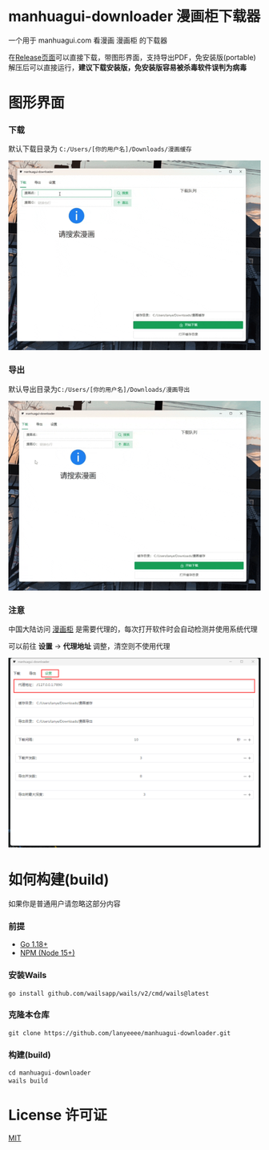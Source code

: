 # manhuagui-downloader 漫画柜下载器

一个用于 manhuagui.com 看漫画 漫画柜 的下载器

在[Release页面](https://github.com/lanyeeee/manhuagui-downloader/releases)可以直接下载，带图形界面，支持导出PDF，免安装版(portable)解压后可以直接运行，**建议下载安装版，免安装版容易被杀毒软件误判为病毒**

# 图形界面

### 下载

默认下载目录为 `C:/Users/[你的用户名]/Downloads/漫画缓存`

![download.gif](md/download.gif)

### 导出

默认导出目录为`C:/Users/[你的用户名]/Downloads/漫画导出`

![download.gif](md/export.gif)

### 注意

中国大陆访问 [漫画柜](https://www.manhuagui.com) 是需要代理的，每次打开软件时会自动检测并使用系统代理

可以前往 **设置** -> **代理地址** 调整，清空则不使用代理

![image-20240519005528352](md/settings.png)

# 如何构建(build)

如果你是普通用户请忽略这部分内容

### 前提

- [Go 1.18+](https://go.dev/dl/)
- [NPM (Node 15+)](https://nodejs.org/en)

### 安装Wails

```
go install github.com/wailsapp/wails/v2/cmd/wails@latest
```

### 克隆本仓库

```
git clone https://github.com/lanyeeee/manhuagui-downloader.git
```

### 构建(build)

```
cd manhuagui-downloader
wails build
```

# License 许可证

[MIT](LICENSE)
